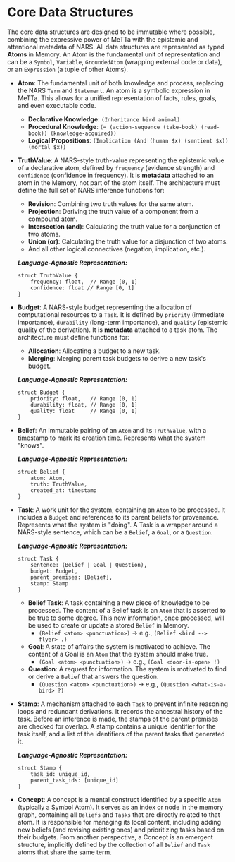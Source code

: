 # Core Data Structures

The core data structures are designed to be immutable where possible, combining the expressive power of MeTTa with the epistemic and attentional metadata of NARS. All data structures are represented as typed **Atoms** in Memory. An Atom is the fundamental unit of representation and can be a `Symbol`, `Variable`, `GroundedAtom` (wrapping external code or data), or an `Expression` (a tuple of other Atoms).

-   **Atom**: The fundamental unit of both knowledge and process, replacing the NARS `Term` and `Statement`. An atom is a symbolic expression in MeTTa. This allows for a unified representation of facts, rules, goals, and even executable code.
    -   **Declarative Knowledge**: `(Inheritance bird animal)`
    -   **Procedural Knowledge**: `(= (action-sequence (take-book) (read-book)) (knowledge-acquired))`
    -   **Logical Propositions**: `(Implication (And (human $x) (sentient $x)) (mortal $x))`

-   **TruthValue**: A NARS-style truth-value representing the epistemic value of a declarative atom, defined by `frequency` (evidence strength) and `confidence` (confidence in frequency). It is **metadata** attached to an atom in the Memory, not part of the atom itself. The architecture must define the full set of NARS inference functions for:
    -   **Revision**: Combining two truth values for the same atom.
    -   **Projection**: Deriving the truth value of a component from a compound atom.
    -   **Intersection (and)**: Calculating the truth value for a conjunction of two atoms.
    -   **Union (or)**: Calculating the truth value for a disjunction of two atoms.
    -   And all other logical connectives (negation, implication, etc.).

    ***Language-Agnostic Representation:***
    ```
    struct TruthValue {
        frequency: float,  // Range [0, 1]
        confidence: float // Range [0, 1]
    }
    ```

-   **Budget**: A NARS-style budget representing the allocation of computational resources to a `Task`. It is defined by `priority` (immediate importance), `durability` (long-term importance), and `quality` (epistemic quality of the derivation). It is **metadata** attached to a task atom. The architecture must define functions for:
    -   **Allocation**: Allocating a budget to a new task.
    -   **Merging**: Merging parent task budgets to derive a new task's budget.

    ***Language-Agnostic Representation:***
    ```
    struct Budget {
        priority: float,   // Range [0, 1]
        durability: float, // Range [0, 1]
        quality: float     // Range [0, 1]
    }
    ```

-   **Belief**: An immutable pairing of an `Atom` and its `TruthValue`, with a timestamp to mark its creation time. Represents what the system "knows".

    ***Language-Agnostic Representation:***
    ```
    struct Belief {
        atom: Atom,
        truth: TruthValue,
        created_at: timestamp
    }
    ```

-   **Task**: A work unit for the system, containing an `Atom` to be processed. It includes a `Budget` and references to its parent beliefs for provenance. Represents what the system is "doing". A Task is a wrapper around a NARS-style sentence, which can be a `Belief`, a `Goal`, or a `Question`.

    ***Language-Agnostic Representation:***
    ```
    struct Task {
        sentence: (Belief | Goal | Question),
        budget: Budget,
        parent_premises: [Belief],
        stamp: Stamp
    }
    ```
    - **Belief Task**: A task containing a new piece of knowledge to be processed. The content of a Belief task is an `Atom` that is asserted to be true to some degree. This new information, once processed, will be used to create or update a stored `Belief` in Memory.
        - `(Belief <atom> <punctuation>)` -> e.g., `(Belief <bird --> flyer> .)`
    - **Goal**: A state of affairs the system is motivated to achieve. The content of a Goal is an `Atom` that the system should make true.
        - `(Goal <atom> <punctuation>)` -> e.g., `(Goal <door-is-open> !)`
    - **Question**: A request for information. The system is motivated to find or derive a `Belief` that answers the question.
        - `(Question <atom> <punctuation>)` -> e.g., `(Question <what-is-a-bird> ?)`

-   **Stamp**: A mechanism attached to each `Task` to prevent infinite reasoning loops and redundant derivations. It records the ancestral history of the task. Before an inference is made, the stamps of the parent premises are checked for overlap. A stamp contains a unique identifier for the task itself, and a list of the identifiers of the parent tasks that generated it.

    ***Language-Agnostic Representation:***
    ```
    struct Stamp {
        task_id: unique_id,
        parent_task_ids: [unique_id]
    }
    ```

-   **Concept**: A concept is a mental construct identified by a specific `Atom` (typically a Symbol Atom). It serves as an index or node in the memory graph, containing all `Beliefs` and `Tasks` that are directly related to that atom. It is responsible for managing its local content, including adding new beliefs (and revising existing ones) and prioritizing tasks based on their budgets. From another perspective, a Concept is an emergent structure, implicitly defined by the collection of all `Belief` and `Task` atoms that share the same term.
